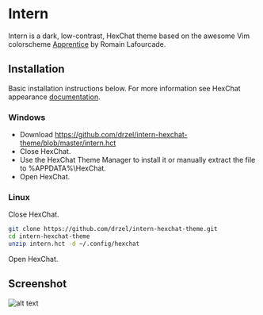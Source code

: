 # Intern
Intern is a dark, low-contrast, HexChat theme based on the awesome Vim colorscheme [Apprentice](https://github.com/romainl/Apprentice) by Romain Lafourcade.

## Installation
Basic installation instructions below. For more information see HexChat appearance [documentation](https://hexchat.readthedocs.org/en/latest/appearance.html).

### Windows
+ Download https://github.com/drzel/intern-hexchat-theme/blob/master/intern.hct
+ Close HexChat.
+ Use the HexChat Theme Manager to install it or manually extract the file to %APPDATA%\HexChat.
+ Open HexChat.

### Linux
Close HexChat.
``` bash
git clone https://github.com/drzel/intern-hexchat-theme.git
cd intern-hexchat-theme
unzip intern.hct -d ~/.config/hexchat
```
Open HexChat. 

## Screenshot
![alt text](http://i.imgur.com/NaAJ9G4.png "Screenshot")

